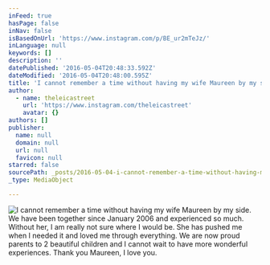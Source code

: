 ```yaml
---
inFeed: true
hasPage: false
inNav: false
isBasedOnUrl: 'https://www.instagram.com/p/BE_ur2mTeJz/'
inLanguage: null
keywords: []
description: ''
datePublished: '2016-05-04T20:48:33.592Z'
dateModified: '2016-05-04T20:48:00.595Z'
title: 'I cannot remember a time without having my wife Maureen by my side. We have been together since January 2006 and experienced so much. Without her, I am really not sure where I would be. She has pushed me when I needed it and loved me through everything. We are now proud parents to 2 beautiful children and I cannot wait to have more wonderful experiences. Thank you Maureen, I love you.'
author:
  - name: theleicastreet
    url: 'https://www.instagram.com/theleicastreet'
    avatar: {}
authors: []
publisher:
  name: null
  domain: null
  url: null
  favicon: null
starred: false
sourcePath: _posts/2016-05-04-i-cannot-remember-a-time-without-having-my-wife-maureen-by-m.md
_type: MediaObject

---
```

![I cannot remember a time without having my wife Maureen by my side. We have been together since January 2006 and experienced so much. Without her, I am really not sure where I would be. She has pushed me when I needed it and loved me through everything. We are now proud parents to 2 beautiful children and I cannot wait to have more wonderful experiences. Thank you Maureen, I love you.](https://scontent.cdninstagram.com/t51.2885-15/s640x640/sh0.08/e35/13183320_575461795965159_615627587_n.jpg?ig_cache_key=MTI0MjkxNzM0NTg3OTI1MzYxOQ%3D%3D.2)